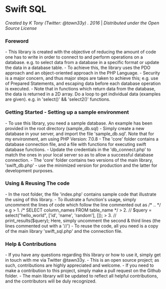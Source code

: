<h1>Swift SQL</h1>

*Created by K Tony (Twitter: @tawn33y) . 2016*                                                        |
*Distributed under the Open Source License*

<h3>Foreword</h3>
  - This library is created with the objective of reducing the amount of code one has to write in order to connect to and perform operations on a database.
      e.g. to select data from a database in a specific format or update the data in a database table.
  - To achieve this, the library uses the PDO approach and an object-oriented approach in the PHP Language.
  - Security is a major concern, and thus major steps are taken to achieve this;
      e.g. use of Prepared Statements, and escaping data before each database operation is executed.
  - Note that in functions which return data from the database, the data is returned in a 2D array. Do a loop to get individual data (examples are given).
      e.g. in 'select()' && 'select2()' functions.

<h3>Getting Started - Setting up a sample environment</h3>
   - To use this library, you need a sample database. An example has been provided in the root directory (sample_db.sql)
   - Simply create a new database in your server, and import the file 'sample_db.sql'. Note that for my environment, am using PHP Version: 7.0.8
   - The 'core' folder contains a database connection file, and a file with functions for executing swift database functions.
   - Update the credentials in the 'db_connect.php' to match the ones in your local server so as to allow a successful database connection.
   - The 'core' folder contains two versions of the main library, 'swift_db.php' - use the minimized version for production and the latter for development purposes.

<h3>Using & Reusing The code</h3>
   - In the root folder, the file 'index.php' contains sample code that illustrate the using of this library.
   - To illustrate a function's usage, simply uncomment the lines of code which follow the line commented out as /* .. */
        e.g   > 1.  /* SELECT column_names FROM table_name */
              > 2.  // $query = select("hello_world", ['id', 'name', 'random'], []);
              >  3.  // print_results($query);
           Here, simply uncomment the second & third lines (the lines commented out with a '//')
   - To reuse the code, all you need is a copy of the main library 'swift_sql.php' and the connection file.

<h3>Help & Contributions</h3>
  - If you have any questions regarding this library or how to use it, simply get in touch with me via Twitter @tawn33y.
  - This is an open source project; as such, contributions are highly appreciated and welcome.
  - If you need to make a contribution to this project, simply make a pull request on the Github folder.
  - The main library will be updated to reflect all helpful contributions, and the contributors will be duly recognized.
